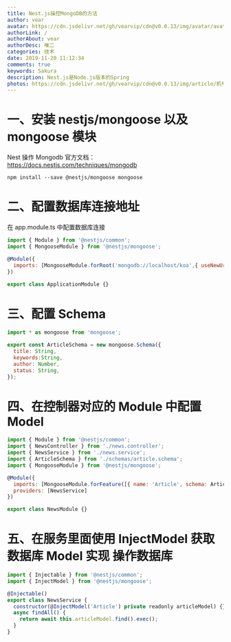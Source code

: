 ```yaml
---
title: Nest.js操控MongoDB的方法
author: vear
avatar: https://cdn.jsdelivr.net/gh/vearvip/cdn@v0.0.13/img/avatar/avatar.webp
authorLink: /
authorAbout: vear
authorDesc: 唯二
categories: 技术
date: 2019-11-20 11:12:34
comments: true
keywords: Sakura
description: Nest.js是Node.js版本的Spring
photos: https://cdn.jsdelivr.net/gh/vearvip/cdn@v0.0.13/img/article/机甲01.webp
---
```

# 一、安装 nestjs/mongoose 以及 mongoose 模块
Nest 操作 Mongodb 官方文档：https://docs.nestjs.com/techniques/mongodb
```shell
npm install --save @nestjs/mongoose mongoose
```
# 二、配置数据库连接地址
在 app.module.ts 中配置数据库连接
``` javascript
import { Module } from '@nestjs/common'; 
import { MongooseModule } from '@nestjs/mongoose'; 

@Module({ 
  imports: [MongooseModule.forRoot('mongodb://localhost/koa',{ useNewUrlParser: true })] 
})

export class ApplicationModule {}
```
# 三、配置 Schema
```javascript
import * as mongoose from 'mongoose'; 

export const ArticleSchema = new mongoose.Schema({ 
  title: String, 
  keywords:String, 
  author: Number, 
  status: String, 
});
```
# 四、在控制器对应的 Module 中配置 Model
```javascript
import { Module } from '@nestjs/common'; 
import { NewsController } from './news.controller'; 
import { NewsService } from './news.service'; 
import { ArticleSchema } from './schemas/article.schema'; 
import { MongooseModule } from '@nestjs/mongoose'; 

@Module({ 
  imports: [MongooseModule.forFeature([{ name: 'Article', schema: ArticleSchema,collection:"article" }])], controllers: [NewsController], 
  providers: [NewsService] 
})

export class NewsModule {}
```
# 五、在服务里面使用 InjectModel 获取数据库 Model 实现 操作数据库
```javascript
import { Injectable } from '@nestjs/common'; 
import { InjectModel } from '@nestjs/mongoose';

@Injectable() 
export class NewsService { 
  constructor(@InjectModel('Article') private readonly articleModel) {} 
  async findAll() { 
    return await this.articleModel.find().exec(); 
  } 
}
```
